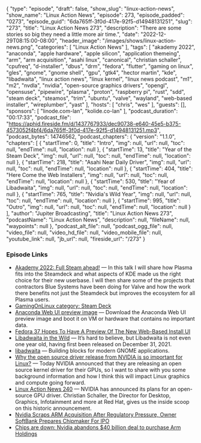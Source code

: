 {
  "type": "episode",
  "draft": false,
  "show_slug": "linux-action-news",
  "show_name": "Linux Action News",
  "episode": 273,
  "episode_padded": "0273",
  "episode_guid": "6da765ff-3f0d-417e-92f5-d14948131251",
  "slug": "273",
  "title": "Linux Action News 273",
  "description": "There are some stories so big they need a little more air time.",
  "date": "2022-12-29T08:15:00-08:00",
  "header_image": "/images/shows/linux-action-news.png",
  "categories": [
    "Linux Action News"
  ],
  "tags": [
    "akademy 2022",
    "anaconda",
    "apple hardware",
    "apple silicon",
    "application themeing",
    "arm",
    "arm acquisition",
    "asahi linux",
    "canonical",
    "christian schaller",
    "cpufreq",
    "d-installer",
    "dbus",
    "drm",
    "fedora",
    "flutter",
    "gaming on linux",
    "gles",
    "gnome",
    "gnome shell",
    "gpu",
    "gtk4",
    "hector martin",
    "kde",
    "libadwaita",
    "linux action news",
    "linux kernel",
    "linux news podcast",
    "m1",
    "m2",
    "nvdla",
    "nvidia",
    "open-source graphics drivers",
    "opengl",
    "opensuse",
    "pipewire",
    "plasma",
    "proton",
    "raspberry pi",
    "rust",
    "sdd",
    "steam deck",
    "steamos",
    "trim",
    "ubuntu",
    "valve",
    "wayland",
    "web-based installer",
    "wireplumber",
    "yast"
  ],
  "hosts": [
    "chris",
    "wes"
  ],
  "guests": [],
  "sponsors": [
    "linode.com-lan",
    "kolide.co-lan"
  ],
  "podcast_duration": "00:17:33",
  "podcast_file": "https://aphid.fireside.fm/d/1437767933/dec90738-e640-45e5-b375-4573052f4bf4/6da765ff-3f0d-417e-92f5-d14948131251.mp3",
  "podcast_bytes": 14746562,
  "podcast_chapters": {
    "version": "1.1.0",
    "chapters": [
      {
        "startTime": 0,
        "title": "Intro",
        "img": null,
        "url": null,
        "toc": null,
        "endTime": null,
        "location": null
      },
      {
        "startTime": 13,
        "title": "Year of the Steam Deck",
        "img": null,
        "url": null,
        "toc": null,
        "endTime": null,
        "location": null
      },
      {
        "startTime": 218,
        "title": "Asahi Near Daily Driver",
        "img": null,
        "url": null,
        "toc": null,
        "endTime": null,
        "location": null
      },
      {
        "startTime": 404,
        "title": "Here Come the Web Installers",
        "img": null,
        "url": null,
        "toc": null,
        "endTime": null,
        "location": null
      },
      {
        "startTime": 530,
        "title": "Year of Libadwaita",
        "img": null,
        "url": null,
        "toc": null,
        "endTime": null,
        "location": null
      },
      {
        "startTime": 765,
        "title": "Nvidia's Wild Year",
        "img": null,
        "url": null,
        "toc": null,
        "endTime": null,
        "location": null
      },
      {
        "startTime": 995,
        "title": "Outro",
        "img": null,
        "url": null,
        "toc": null,
        "endTime": null,
        "location": null
      }
    ],
    "author": "Jupiter Broadcasting",
    "title": "Linux Action News 273",
    "podcastName": "Linux Action News",
    "description": null,
    "fileName": null,
    "waypoints": null
  },
  "podcast_alt_file": null,
  "podcast_ogg_file": null,
  "video_file": null,
  "video_hd_file": null,
  "video_mobile_file": null,
  "youtube_link": null,
  "jb_url": null,
  "fireside_url": "/273"
}


### Episode Links

  * [Akademy 2022: Full Steam ahead!](https://conf.kde.org/event/4/contributions/94/ "Akademy 2022: Full Steam ahead!") — In this talk I will share how Plasma fits into the Steamdeck and what aspects of KDE made us the right choice for their new userbase. I will then share some of the projects that contractors Blue Systems have been doing for Valve and how the work there benefits not just the Steamdeck but improves the ecosystem for all Plasma users. 
  * [GamingOnLinux category: Steam Deck](https://www.gamingonlinux.com/articles/category/Steam_Deck/ "GamingOnLinux category: Steam Deck")
  * [Anaconda Web UI preview image](https://fedoraproject.org/wiki/Changes/Anaconda_Web_UI_preview_image "Anaconda Web UI preview image") — Download the Anaconda Web UI preview image and boot it on VM or hardware that contains no important data. 
  * [Fedora 37 Hopes To Have A Preview Of The New Web-Based Install UI](https://www.phoronix.com/news/Fedora-37-WebUI-Install-Preview "Fedora 37 Hopes To Have A Preview Of The New Web-Based Install UI")
  * [Libadwaita in the Wild](https://puri.sm/posts/libadwaita-in-the-wild/ "Libadwaita in the Wild") — It’s hard to believe, but Libadwaita is not even one year old, having first been released on December 31, 2021.
  * [libadwaita](https://gitlab.gnome.org/GNOME/libadwaita "libadwaita") — Building blocks for modern GNOME applications.
  * [Why the open source driver release from NVIDIA is so important for Linux?](https://blogs.gnome.org/uraeus/2022/05/11/why-is-the-open-source-driver-release-from-nvidia-so-important-for-linux/ "Why the open source driver release from NVIDIA is so important for Linux?") — Today NVIDIA announced that they are releasing an open source kernel driver for their GPUs, so I want to share with you some background information and how I think this will impact Linux graphics and compute going forward.
  * [Linux Action News 240](https://linuxactionnews.com/240 "Linux Action News 240") — NVIDIA has announced its plans for an open-source GPU driver. Christian Schaller, the Director for Desktop, Graphics, Infotainment and more at Red Hat, gives us the inside scoop on this historic announcement.
  * [Nvidia Scraps ARM Acquisition After Regulatory Pressure, Owner SoftBank Prepares Chipmaker For IPO](https://www.forbes.com/sites/siladityaray/2022/02/08/nvidia-abandons-plans-to-acquire-arm-amid-regulatory-pressure-british-chipmaker-will-explore-ipo/?sh=331b4e2d2e59 "Nvidia Scraps ARM Acquisition After Regulatory Pressure, Owner SoftBank Prepares Chipmaker For IPO")
  * [Chips are down: Nvidia abandons $40 billion deal to purchase Arm Holdings](https://www.youtube.com/watch?v=CSrCFrMhg-4 "Chips are down: Nvidia abandons $40 billion deal to purchase Arm Holdings")


